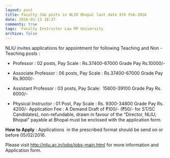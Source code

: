 ```yaml
---
layout: post
title: Faculty Job posts in NLIU Bhopal last date 5th Feb-2016   
date: 2016-01-13 18:37
comments: true
tags:  Faculty Instructor Law MP University 
archive: false
---
```

NLIU invites applications for appointment for following Teaching and Non - Teaching posts :

- Professor : 02 posts, Pay Scale : Rs.37400-67000 Grade Pay Rs.10000/- 
- Associate Professor : 06 posts, Pay Scale : Rs.37400-67000 Grade Pay Rs.9000/- 
- Assistant Professor : 03 posts, Pay Scale:  15600-39100 Grade Pay Rs. 6000/-  

- Physical Instructor : 01 Post, Pay Scale : Rs. 9300-34800 Grade Pay Rs. 4200/-
Application Fee :  A Demand Draft of ₹100/- (₹50/- for ST/SC Candidates), non-refundable, drawn in favour of the “Director, NLIU; Bhopal” payable at Bhopal must be enclosed with the application form.


**How to Apply** : Applications  in the prescribed format should be send on or before 05/02/2016. 

Please visit <http://nliu.ac.in/jobs/jobs-main.html> for more information and Application form. 



